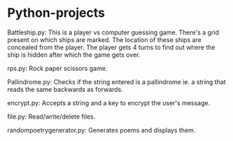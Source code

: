 # Python-projects
Battleship.py: This is a player vs computer guessing game. There's a grid present on which ships are marked. The location of these ships are concealed from the player. The player gets 4 turns to find out where the ship is hidden after which the game gets over.

rps.py: Rock paper scissors game.

Pallindrome.py: Checks if the string entered is a pallindrome ie. a string that reads the same backwards as forwards.

encrypt.py: Accepts a string and a key to encrypt the user's message.

file.py: Read/write/delete files.

randompoetrygenerator.py: Generates poems and displays them.

